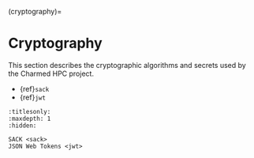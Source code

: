 (cryptography)=
# Cryptography

This section describes the cryptographic algorithms and secrets used by the Charmed HPC project.

- {ref}`sack`
- {ref}`jwt`

```{toctree}
:titlesonly:
:maxdepth: 1
:hidden:

SACK <sack>
JSON Web Tokens <jwt>
```